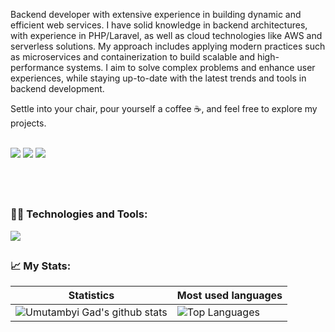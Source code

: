 <p align="left">
  Backend developer with extensive experience in building dynamic and efficient web services. I have solid knowledge in backend architectures, with experience in PHP/Laravel, as well as cloud technologies like AWS and serverless solutions. My approach includes applying modern practices such as microservices and containerization to build scalable and high-performance systems. I aim to solve complex problems and enhance user experiences, while staying up-to-date with the latest trends and tools in backend development.
</p>

<p> Settle into your chair, pour yourself a coffee ☕, and feel free to explore my projects.</p>
<p align="left"><br>
  <a href="mailto:contato.andersonldiniz@gmail.com" alt="Gmail">
  <img src="https://img.shields.io/badge/Gmail-D14836?style=for-the-badge&logo=gmail&logoColor=white" /></a>

  <a href="https://www.linkedin.com/in/andersonldiniz/" alt="Linkedin">
  <img src="https://img.shields.io/badge/LinkedIn-0077B5?style=for-the-badge&logo=linkedin&logoColor=white" /></a>

  <a href="https://t.me/andersondinizdev" alt="Telegram">
  <img src="https://img.shields.io/badge/Telegram-2CA5E0?style=for-the-badge&logo=telegram&logoColor=white"/></a>
</p>

## <br>

  
  <h3><strong>👨‍💻 Technologies and Tools:</strong></h3>
  <a href="https://skillicons.dev">
    <img src="https://skillicons.dev/icons?i=php,laravel,mysql,redis,dynamodb,js,react,git,github,figma,linux,docker,vscode,aws" />
  </a>
  
##
<h3>📈 My Stats:</h3>

| Statistics                                                                                                                                                          | Most used languages                                                                                                                                                                   |
| ------------------------------------------------------------------------------------------------------------------------------------------------------------------------ | ---------------------------------------------------------------------------------------------------------------------------------------------------------------------------------- |
| ![Umutambyi Gad's github stats](https://github-readme-stats.vercel.app/api?username=andersondinizdev&show_icons=true&hide_border=true&count_private=true&theme=jolly) | ![Top Languages](https://github-readme-stats.vercel.app/api/top-langs/?username=andersondinizdev&langs_count=10&count_private=true&hide_border=true&theme=jolly&layout=compact) |
